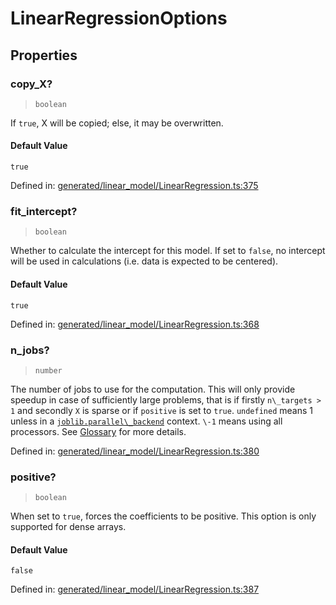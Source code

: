 # LinearRegressionOptions

## Properties

### copy\_X?

> `boolean`

If `true`, X will be copied; else, it may be overwritten.

#### Default Value

`true`

Defined in:  [generated/linear\_model/LinearRegression.ts:375](https://github.com/transitive-bullshit/scikit-learn-ts/blob/122b3c0/packages/sklearn/src/generated/linear_model/LinearRegression.ts#L375)

### fit\_intercept?

> `boolean`

Whether to calculate the intercept for this model. If set to `false`, no intercept will be used in calculations (i.e. data is expected to be centered).

#### Default Value

`true`

Defined in:  [generated/linear\_model/LinearRegression.ts:368](https://github.com/transitive-bullshit/scikit-learn-ts/blob/122b3c0/packages/sklearn/src/generated/linear_model/LinearRegression.ts#L368)

### n\_jobs?

> `number`

The number of jobs to use for the computation. This will only provide speedup in case of sufficiently large problems, that is if firstly `n\_targets > 1` and secondly `X` is sparse or if `positive` is set to `true`. `undefined` means 1 unless in a [`joblib.parallel\_backend`](https://joblib.readthedocs.io/en/latest/parallel.html#joblib.parallel_backend "(in joblib v1.3.0.dev0)") context. `\-1` means using all processors. See [Glossary](../../glossary.html#term-n_jobs) for more details.

Defined in:  [generated/linear\_model/LinearRegression.ts:380](https://github.com/transitive-bullshit/scikit-learn-ts/blob/122b3c0/packages/sklearn/src/generated/linear_model/LinearRegression.ts#L380)

### positive?

> `boolean`

When set to `true`, forces the coefficients to be positive. This option is only supported for dense arrays.

#### Default Value

`false`

Defined in:  [generated/linear\_model/LinearRegression.ts:387](https://github.com/transitive-bullshit/scikit-learn-ts/blob/122b3c0/packages/sklearn/src/generated/linear_model/LinearRegression.ts#L387)
